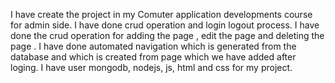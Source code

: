 I have create the project in my Comuter application developments course for admin side.
I have done crud operation and login logout process.
I have done the crud operation for adding the page , edit the page and deleting the page . 
I have done automated navigation which is generated from the database and which is created from page which we have added after loging.
I have user mongodb, nodejs, js, html and css for my project.
